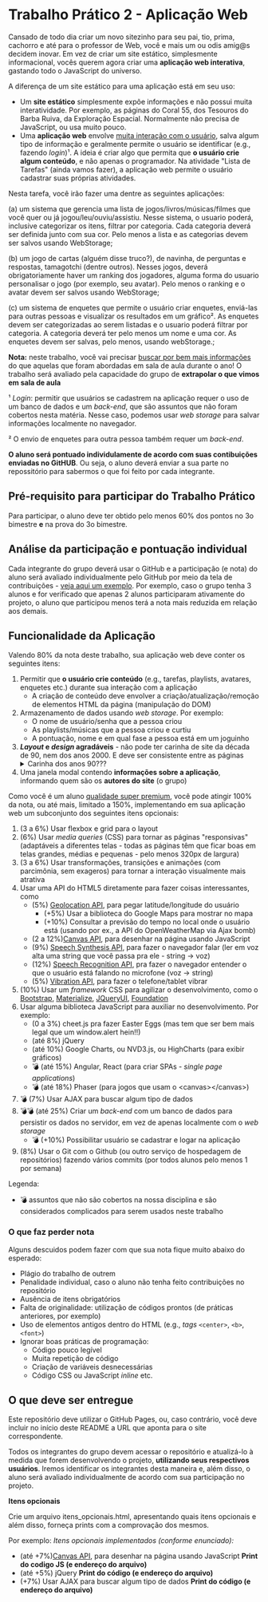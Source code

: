 # Trabalho Prático 2 - Aplicação Web

Cansado de todo dia criar um novo sitezinho para seu pai, tio, prima,
cachorro e até para o professor de Web, você e mais um ou odis amig@s decidem
inovar. Em vez de criar um site estático, simplesmente informacional, vocês
querem agora criar uma **aplicação web interativa**, gastando todo o
JavaScript do universo.

A diferença de um site estático para uma aplicação está em seu uso:

- Um **site estático** simplesmente expõe informações e não possui
  muita interatividade. Por exemplo, as páginas do Coral 55, dos Tesouros
  do Barba Ruiva, da Exploração Espacial. Normalmente não precisa de JavaScript, ou usa muito pouco.
- Uma **aplicação web** envolve <u>muita interação com o usuário</u>,
  salva algum tipo de informação e geralmente permite o usuário se
  identificar (e.g., fazendo _login_)¹. A ideia é criar algo que
  permita que **o usuário crie algum conteúdo**, e não apenas o programador. Na atividade "Lista de Tarefas" (ainda vamos fazer), a aplicação web permite o usuário cadastrar suas próprias atividades.

Nesta tarefa, você irão fazer uma dentre as seguintes aplicações:

(a) um sistema que gerencia uma lista de jogos/livros/músicas/filmes que você quer ou já jogou/leu/ouviu/assistiu. Nesse sistema, o usuario poderá, inclusive categorizar os itens, filtrar por categoria. Cada categoria deverá ser definida junto com sua cor. Pelo menos a lista e as categorias devem ser salvos usando WebStorage;

(b) um jogo de cartas (alguém disse truco?), de navinha, de perguntas e respostas,  tamagotchi (dentre outros). Nesses jogos, deverá obrigatoriamente haver um ranking dos jogadores, alguma forma do usuario personalisar o jogo (por exemplo, seu avatar). Pelo menos o ranking e o avatar devem ser salvos usando WebStorage;

(c) um sistema de enquetes que permite o usuário criar enquetes, enviá-las para outras pessoas e visualizar os resultados em um gráfico². As enquetes devem ser categorizadas ao serem listadas e o usuario poderá filtrar por categoria. A categoria deverá ter pelo menos um nome e uma cor. As enquetes devem ser salvas, pelo menos, usando webStorage.;

**Nota:** neste trabalho, você vai precisar <u>buscar por bem mais
informações</u> do que aquelas que foram abordadas em sala de
aula durante o ano! O trabalho será avaliado pela capacidade do grupo de
**extrapolar o que vimos em sala de aula**

¹ _Login_: permitir que usuários se cadastrem na aplicação requer o uso de
um banco de dados e um _back-end_, que são assuntos que não foram cobertos
nesta matéria. Nesse caso, podemos usar _web storage_ para salvar informações
localmente no navegador.

² O envio de enquetes para outra pessoa também requer um _back-end_.

**O aluno será pontuado individulamente de acordo com suas contibuições enviadas no GitHUB**. Ou seja, o aluno deverá enviar a sua parte no repossitório para sabermos o que foi feito por cada integrante. 

## Pré-requisito para participar do Trabalho Prático

Para participar, o aluno deve ter obtido pelo menos 60% dos pontos no 3o bimestre **e** na prova do 3o bimestre.

## Análise da participação e pontuação individual

Cada integrante do grupo deverá usar o GitHub e a participação (e nota) do aluno será avaliado individualmente pelo GitHub por meio da tela de contribuições - [veja aqui um exemplo](https://github.com/daniel-hasan/ri-crawler/graphs/contributors). Por exemplo, caso o grupo tenha 3 alunos e for verificado que apenas 2 alunos participaram ativamente do projeto, o aluno que participou menos terá a nota mais reduzida em relação aos demais.

## Funcionalidade da Aplicação

Valendo 80% da nota deste trabalho, sua aplicação web deve conter os
seguintes itens:

1. Permitir que **o usuário crie conteúdo** (e.g., tarefas, playlists,
   avatares, enquetes etc.) durante sua interação com a aplicação
   - A criação de conteúdo deve envolver a criação/atualização/remoção de
     elementos HTML da página (manipulação do DOM)
1. Armazenamento de dados usando _web storage_. Por exemplo:
   - O nome de usuário/senha que a pessoa criou
   - As playlists/músicas que a pessoa criou e curtiu
   - A pontuação, nome e em qual fase a pessoa está em um joguinho
1. **_Layout_ e _design_ agradáveis** - não pode ter carinha de site da década
   de 90, nem dos anos 2000. E deve ser consistente entre as páginas
   <details>
     <summary>Carinha dos anos 90???</summary>
     <p>Nos primórdios da Web, os designs eram bem ruins:</p>
     <p>
       <img src="../../images/site-anos-90s-1.png" height="250">
       <img src="../../images/site-anos-90s-2.png" height="250">
       <img src="../../images/site-anos-90s-3.png" height="250">
       <img src="../../images/site-anos-90s-4.png" height="250">
       <img src="../../images/site-anos-90s-5.png" height="250">
       <img src="../../images/site-anos-90s-6.png" height="250">
     </p>
     <p>O que faziam "de errado"? Bom, hoje evitamos:</p>
     <ul>
       <li>Usar cores demais.</li>
       <li>Usar imagens de fundo indiscriminadamente. Hoje devemos usar com parcimônia (de preferência sem repetição).</li>
       <li>Usar as fontes padrão (ex: Arial, Times New Roman etc.). Hoje se elas aparecem o usuário sente que houve desleixo do programador.</li>
       <li>A estilização padrão dos hiperlinks (sublinhado com cor azul ou roxo, depois de visitado). O sublinhado pode ficar charmoso apenas em <code>:hover</code>.</li>
       <li>Usar degradês muito extravagentes.</li>
       <li>Usar layouts simples de 1 única coluna.</li>
       <li>Não separar visualmente os "ambientes" (cabeçalho, miolo, rodapé etc.). Hoje em dia é bom que sejam bem distintos.</li>
       <li>Usar bordas muito grossas. Elas devem ser sutis (1px? Máximo 2px em geral).</li>
       <li>Arredondar demais as bordas, especialmente se o elemento for retangular. Isso distorce. Se quiser arrendondar, que seja circular ou que seja apenas os cantinhos (ex: máximo 5-10px).</li>
       <li>Não usar imagens. Hoje elas são essenciais para compor o design de sites. Tanto imagens de conteúdo (isto é, <code>&lt;img&gt;</code>), quanto de fundo.</li>
       <li>Não pensar sobre o "espaço vazio". É muito importante planejarmos os espaços que possuem coisas e aqueles que não possuem. Não pode ter tudo "agarrado". Devemos pensar bem nas distâncias entre as coisas.</li>
     </ul>
     <p>Alguns exemplos de bons designs de hoje em dia:</p>
     <ul>
       <li><a href="https://www.batokasafaris.com/">Batoka Safaris</a></li>
       <li><a href="https://wovenmagazine.com/">Revista Woven</a></li>
       <li><a href="https://alistapart.com/">A List Apart</a></li>
       <li><a href="https://www.artstation.com/">ArtStation</a></li>
       <li><a href="https://www.nowness.com/">Loja Nowness</a></li>
       <li><a href="https://store.steampowered.com/">Steam</a></li>
     </ul>
   </details>
1. Uma janela modal contendo **informações sobre a aplicação**, informando
   quem são os **autores do site** (o grupo)

Como você é um aluno [qualidade super premium][superpremium], você
pode atingir 100% da nota, ou até mais, limitado a 150%, implementando
em sua aplicação web um subconjunto dos seguintes itens opcionais:

1. (3 a 6%) Usar flexbox e grid para o layout
1. (6%) Usar _media queries_ (CSS) para tornar as páginas "responsivas"
   (adaptáveis a diferentes telas - todas as páginas têm que ficar boas em telas grandes, médias e pequenas - pelo menos 320px de largura)
1. (3 a 6%) Usar transformações, transições e animações (com parcimônia, sem exageros) para tornar a interação visualmente mais atrativa
1. Usar uma API do HTML5 diretamente para fazer coisas interessantes, como
   - (5%) [Geolocation API][geolocation], para pegar latitude/longitude do
     usuário
     - (+5%) Usar a biblioteca do Google Maps para mostrar no mapa
     - (+10%) Consultar a previsão do tempo no local onde o usuário está (usando por ex., a API do OpenWeatherMap via Ajax bomb)
   - (2 a 12%)[Canvas API][canvas], para desenhar na página usando JavaScript
   - (9%) [Speech Synthesis API][synthesis], para fazer o navegador falar (ler  em voz alta uma string que você passa pra ele - string -> voz)
   - (12%) [Speech Recognition API][recognition], pra fazer o navegador entender o que o usuário está falando no microfone (voz -> string)
   - (5%) [Vibration API][vibration], para fazer o telefone/tablet vibrar
1. (10%) Usar um _framework_ CSS para agilizar o desenvolvimento, como o
   [Bootstrap][bootstrap],
   [Materialize][materialize],
   [JQueryUI][jqueryui],
   [Foundation][foundation]
1. Usar alguma biblioteca JavaScript para auxiliar
   no desenvolvimento. Por exemplo:
   - (0 a 3%) cheet.js pra fazer Easter Eggs (mas tem que ser bem mais legal que um window.alert hein!!)
   - (até 8%) jQuery
   - (até 10%) Google Charts, ou NVD3.js, ou HighCharts (para exibir gráficos)
   - 💣 (até 15%) Angular, React (para criar SPAs - _single
     page applications_)
   - 💣 (até 18%) Phaser (para jogos que usam o &lt;canvas&gt;&lt;/canvas&gt;)
1. 💣 (7%) Usar AJAX para buscar algum tipo de dados
1. 💣💣 (até 25%) Criar um _back-end_ com um banco de dados
   para persistir os dados no servidor, em vez de apenas localmente com
   o _web storage_
   - 💣 (+10%) Possibilitar usuário se cadastrar e logar na aplicação
1. (8%) Usar o Git com o Github (ou outro serviço de hospedagem de repositórios) fazendo vários commits (por todos alunos pelo menos 1 por semana)

Legenda:
- 💣 assuntos que não são cobertos na nossa disciplina e são considerados
  complicados para serem usados neste trabalho

[superpremium]: https://www.youtube.com/watch?v=4CooiNDnPHI
[geolocation]: http://fegemo.github.io/cefet-web/classes/js5/#5
[canvas]: http://fegemo.github.io/cefet-web/classes/js5/#17
[synthesis]: https://developer.mozilla.org/en-US/docs/Web/API/SpeechSynthesis
[recognition]: https://developer.mozilla.org/pt-BR/docs/Web/API/SpeechRecognition
[bootstrap]: http://getbootstrap.com/
[materialize]: http://materializecss.com/
[foundation]: https://foundation.zurb.com/
[jqueryui]: https://jqueryui.com/
[vibration]: https://googlechrome.github.io/samples/vibration/
[tama]: https://lista.mercadolivre.com.br/tamagotchi?matt_tool=11841399&matt_word=TAMAGOTCHI&matt_source=google&matt_campaign_id=10767207031&matt_ad_group_id=106548917999&matt_match_type=e&matt_network=g&matt_device=c&matt_creative=471216240189&matt_keyword=tamagotchi&matt_ad_position=&matt_ad_type=&matt_merchant_id=&matt_product_id=&matt_product_partition_id=&matt_target_id=aud-206376730844:kwd-295616600360&gclid=Cj0KCQiA1KiBBhCcARIsAPWqoSpob1m-86Tij7_1dKedHp2xG5IVBLMZfn_dJgyfUm4qWZsfvNgEiT4aAo-2EALw_wcB

### O que faz **perder nota**

Alguns descuidos podem fazer com que sua nota fique muito abaixo do esperado:
- Plágio do trabalho de outrem
- Penalidade individual, caso o aluno não tenha feito contribuições no repositório
- Ausência de itens obrigatórios
- Falta de originalidade: utilização de códigos prontos (de práticas anteriores, por exemplo)
- Uso de elementos antigos dentro do HTML (e.g., _tags_ `<center>`, `<b>`,
  `<font>`)
- Ignorar boas práticas de programação:
  - Código pouco legível
  - Muita repetição de código
  - Criação de variáveis desnecessárias
  - Código CSS ou JavaScript _inline_ etc.


## O que deve ser **entregue**

Este repositório deve utilizar o GitHub Pages, ou, caso contrário, você deve incluir no início deste README a URL que aponta para o site correspondente.

Todos os integrantes do grupo devem acessar o repositório e atualizá-lo à medida que forem desenvolvendo o projeto, **utilizando seus respectivos usuários**. 
Iremos identificar os integrantes desta maneira e, além disso, o aluno será avaliado individualmente de acordo com sua participação no projeto.


**Itens opcionais**

Crie um arquivo itens_opcionais.html, apresentando quais itens opcionais e além disso, forneça prints com a comprovação dos mesmos. 

Por exemplo: 
_Itens opcionais implementados (conforme enunciado):_
- (até +7%)[Canvas API][canvas], para desenhar na página usando JavaScript
**Print do codigo JS (e endereço do arquivo)**
- (até +5%) jQuery
**Print do código (e endereço do arquivo)**
- (+7%) Usar AJAX para buscar algum tipo de dados
**Print do código (e endereço do arquivo)**

